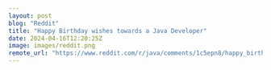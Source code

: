 ```yaml
---
layout: post
blog: "Reddit"
title: "Happy Birthday wishes towards a Java Developer"
date: 2024-04-16T12:20:25Z
image: images/reddit.png
remote_url: "https://www.reddit.com/r/java/comments/1c5epn8/happy_birthday_wishes_towards_a_java_developer/"
---
```

